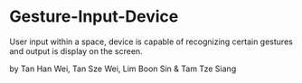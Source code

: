Gesture-Input-Device
====================
User input within a space, device is capable of recognizing certain gestures and output is display on the screen.

by Tan Han Wei, Tan Sze Wei, Lim Boon Sin & Tam Tze Siang
